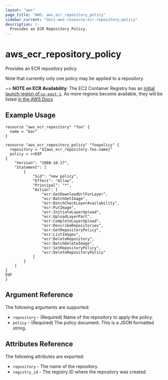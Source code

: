 ```yaml
---
layout: "aws"
page_title: "AWS: aws_ecr_repository_policy"
sidebar_current: "docs-aws-resource-ecr-repository-policy"
description: |-
  Provides an ECR Repository Policy.
---
```


# aws\_ecr\_repository\_policy

Provides an ECR repository policy.

Note that currently only one policy may be applied to a repository.

~> **NOTE on ECR Availability**: The EC2 Container Registry has an [initial
launch region of
`us-east-1`](https://aws.amazon.com/blogs/aws/ec2-container-registry-now-generally-available/).
As more regions become available, they will be listed [in the AWS
Docs](https://docs.aws.amazon.com/general/latest/gr/rande.html#ecr_region)

## Example Usage

```
resource "aws_ecr_repository" "foo" {
  name = "bar"
}

resource "aws_ecr_repository_policy" "foopolicy" {
  repository = "${aws_ecr_repository.foo.name}"
  policy = <<EOF
{
    "Version": "2008-10-17",
    "Statement": [
        {
            "Sid": "new policy",
            "Effect": "Allow",
            "Principal": "*",
            "Action": [
                "ecr:GetDownloadUrlForLayer",
                "ecr:BatchGetImage",
                "ecr:BatchCheckLayerAvailability",
                "ecr:PutImage",
                "ecr:InitiateLayerUpload",
                "ecr:UploadLayerPart",
                "ecr:CompleteLayerUpload",
                "ecr:DescribeRepositories",
                "ecr:GetRepositoryPolicy",
                "ecr:ListImages",
                "ecr:DeleteRepository",
                "ecr:BatchDeleteImage",
                "ecr:SetRepositoryPolicy",
                "ecr:DeleteRepositoryPolicy"
            ]
        }
    ]
}
EOF
}
```

## Argument Reference

The following arguments are supported:

* `repository` - (Required) Name of the repository to apply the policy.
* `policy` - (Required) The policy document. This is a JSON formatted string.

## Attributes Reference

The following attributes are exported:

* `repository` - The name of the repository.
* `registry_id` - The registry ID where the repository was created.
